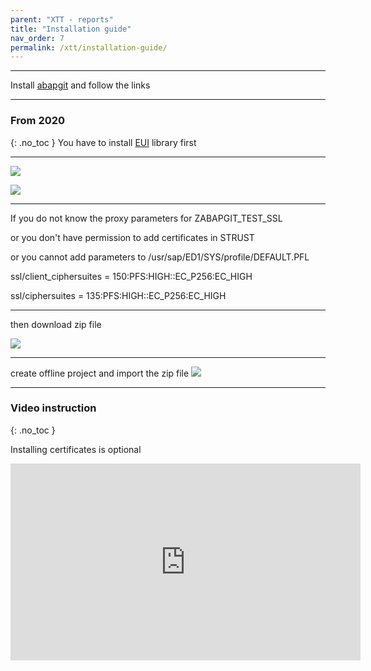 ```yaml
---
parent: "XTT - reports"
title: "Installation guide"
nav_order: 7
permalink: /xtt/installation-guide/
---
```


***
Install [abapgit](http://docs.abapgit.org/guide-install.html)
and follow the links

---

### From 2020
{: .no_toc }
You have to install [EUI](https://github.com/bizhuka/eui) library first

---

![](https://raw.githubusercontent.com/wiki/bizhuka/xtt/img/guide_explore.png)

![](https://raw.githubusercontent.com/wiki/bizhuka/xtt/img/guide_clone.png)

***

If you do not know the proxy parameters for ZABAPGIT_TEST_SSL

or you don't have permission to add certificates in STRUST

or you cannot add parameters to  /usr/sap/ED1/SYS/profile/DEFAULT.PFL

ssl/client_ciphersuites = 150:PFS:HIGH::EC_P256:EC_HIGH

ssl/ciphersuites = 135:PFS:HIGH::EC_P256:EC_HIGH

***

then download zip file

![](https://raw.githubusercontent.com/wiki/bizhuka/xtt/img/guide_zip.png)

***

create offline project and import the zip file
![](https://raw.githubusercontent.com/wiki/bizhuka/xtt/img/guide_offline.png)

***

### Video instruction
{: .no_toc }

Installing certificates is optional

<iframe width="560" height="315" src="https://www.youtube.com/embed/QtqWRF0UuLw" frameborder="0" allow="accelerometer; autoplay; encrypted-media; gyroscope; picture-in-picture" allowfullscreen></iframe>
